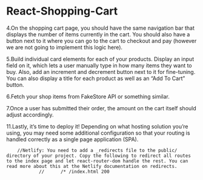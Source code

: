 # React-Shopping-Cart

4.On the shopping cart page, you should have the same navigation bar that displays the number of items currently in the cart. You should also have a button next to it where you can go to the cart to checkout and pay (however we are not going to implement this logic here).

5.Build individual card elements for each of your products. Display an input field on it, which lets a user manually type in how many items they want to buy. Also, add an increment and decrement button next to it for fine-tuning. You can also display a title for each product as well as an “Add To Cart” button.

6.Fetch your shop items from FakeStore API or something similar.

7.Once a user has submitted their order, the amount on the cart itself should adjust accordingly.

11.Lastly, it’s time to deploy it! Depending on what hosting solution you’re using, you may need some additional configuration so that your routing is handled correctly as a single page application (SPA).

        //Netlify: You need to add a _redirects file to the public/ directory of your project. Copy the following to redirect all routes to the index page and let react-router-dom handle the rest. You can read more about this at the Netlify documentation on redirects.
                //      /* /index.html 200
